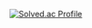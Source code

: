 [![Solved.ac Profile](http://mazassumnida.wtf/api/v2/generate_badge?boj=sh06014)](https://solved.ac/sh06014/)
